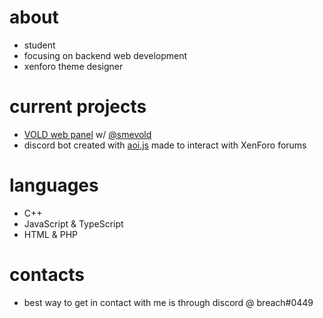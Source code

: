 # about
- student
- focusing on backend web development 
- xenforo theme designer
# current projects
- [VOLD web panel](https://github.com/VOLDProjects) w/ [@smevold](https://github.com/smevold)
- discord bot created with [aoi.js](https://aoi.js.org) made to interact with XenForo forums 
# languages
- C++
- JavaScript & TypeScript
- HTML & PHP
# contacts
- best way to get in contact with me is through discord @ breach#0449


